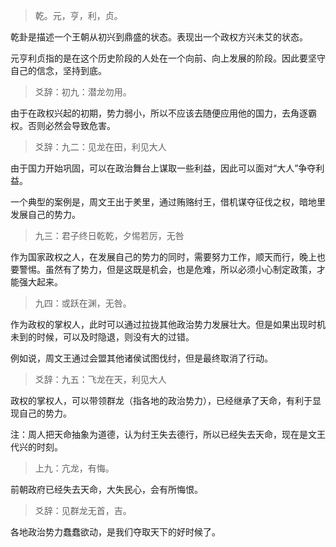 <blockquote>乾。元，亨，利，贞。</blockquote><p>乾卦是描述一个王朝从初兴到鼎盛的状态。表现出一个政权方兴未艾的状态。</p><p>元亨利贞指的是在这个历史阶段的人处在一个向前、向上发展的阶段。因此要坚守自己的信念，坚持到底。</p><blockquote>爻辞：初九：潜龙勿用。</blockquote><p>由于在政权兴起的初期，势力弱小，所以不应该去随便应用他的国力，去角逐霸权。否则必然会导致危害。</p><blockquote>爻辞：九二：见龙在田，利见大人</blockquote><p>由于国力开始巩固，可以在政治舞台上谋取一些利益，因此可以面对“大人”争夺利益。</p><p>一个典型的案例是，周文王出于羑里，通过贿赂纣王，借机谋夺征伐之权，暗地里发展自己的势力。</p><blockquote>九三：君子终日乾乾，夕惕若厉，无咎</blockquote><p>作为国家政权之人，在发展自己的势力的同时，需要努力工作，顺天而行，晚上也要警惕。虽然有了势力，但是这既是机会，也是危难，所以必须小心制定政策，才能强大起来。</p><blockquote>九四：或跃在渊，无咎。</blockquote><p>作为政权的掌权人，此时可以通过拉拢其他政治势力发展壮大。但是如果出现时机未到的时候，可以及时隐退，则没有大的过错。</p><p>例如说，周文王通过会盟其他诸侯试图伐纣，但是最终取消了行动。</p><blockquote>爻辞：九五：飞龙在天，利见大人</blockquote><p>政权的掌权人，可以带领群龙（指各地的政治势力），已经继承了天命，有利于显现自己的势力。</p><p>注：周人把天命抽象为道德，认为纣王失去德行，所以已经失去天命，现在是文王代兴的时刻。</p><blockquote>上九：亢龙，有悔。</blockquote><p>前朝政府已经失去天命，大失民心，会有所悔恨。</p><blockquote>爻辞：见群龙无首，吉。</blockquote><p>各地政治势力蠢蠢欲动，是我们夺取天下的好时候了。</p><p></p><p></p><p></p>